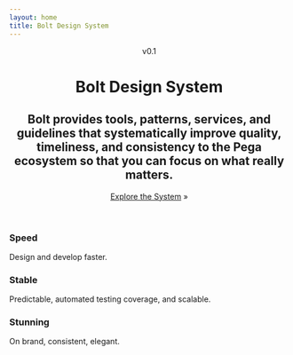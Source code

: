 ```yaml
---
layout: home
title: Bolt Design System
---
```

<div class="o-golden-two-column o-golden-two-column--center">
  <div class="o-golden-two-column__main">
    <header role="banner">
      <div class="c-heading-group">
        <div class="c-heading c-heading--eyebrow">
          <span class="c-heading__text">
            v0.1
          </span>
        </div>
        <h1 class="c-heading c-heading--xxlarge">
          <span class="c-heading__text">
            Bolt Design System
          </span>
        </h1>
        <h2 class="c-heading c-heading--xlarge">
          <span class="c-heading__text">
            Bolt provides tools, patterns, services, and guidelines that systematically improve quality, timeliness, and consistency to the Pega ecosystem so that you can focus on what really matters.
          </span>
        </h2>
      </div>
      <div class="c-heading c-heading--large">
        <span class="c-heading__text">
          <a href="getting-started">Explore the System</a> &raquo;
        </span>
      </div>
    </header>
  </div>
  <div class="o-golden-two-column__aside">
    <section role="region">
      <h3 class="c-heading c-heading--small">
        <span class="c-heading__text">
          Speed
        </span>
      </h3>
      <p>
        Design and develop faster.
      </p>
      <h3 class="c-heading c-heading--small">
        <span class="c-heading__text">
          Stable
        </span>
      </h3>
      <p>
        Predictable, automated testing coverage, and scalable.
      </p>
      <h3 class="c-heading c-heading--small">
        <span class="c-heading__text">
          Stunning
        </span>
      </h3>
      <p>
        On brand, consistent, elegant.
      </p>
    </section>
  </div>
</div>
